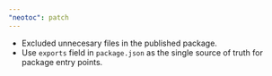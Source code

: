 ```yaml
---
"neotoc": patch
---
```


- Excluded unnecesary files in the published package.
- Use `exports` field in `package.json` as the single source of truth for package entry points.
